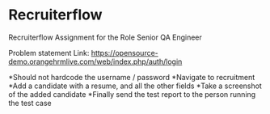 # Recruiterflow
Recruiterflow Assignment for the Role Senior QA Engineer

Problem statement
Link: https://opensource-demo.orangehrmlive.com/web/index.php/auth/login

*Should not hardcode the username / password
*Navigate to recruitment
*Add a candidate with a resume, and all the other fields
*Take a screenshot of the added candidate
*Finally send the test report to the person running the test case
